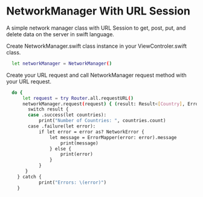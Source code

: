 # NetworkManager With URL Session

A simple network manager class with URL Session to get, post, put, and delete data on the server in swift language.

Create NetworkManager.swift class instance in your ViewControler.swift class. 

```bash
  let networkManager = NetworkManager()
```

Create your URL request and call NetworkManager request method with your URL request.
```bash
  do {
      let request = try Router.all.requestURL()
      networkManager.request(request) { (result: Result<[Country], Error>) in
        switch result {
        case .success(let countries):
            print("Number of Countries: ", countries.count)
        case .failure(let error):
            if let error = error as? NetworkError {
                let message = ErrorMapper(error: error).message
                    print(message)
                } else {
                    print(error)
                }
            }
       }        
    } catch {
            print("Errors: \(error)")
    }
```


